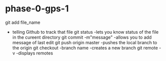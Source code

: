 # phase-0-gps-1
git add file_name
- telling Github to track that file
git status
-lets you know status of the file in the cureent directory
git commit -m"message"
-allows you to add message of last edit
git push origin master
-pushes the local branch to the origin
git checkout -branch name
-creates a new branch
git remote -v
-displays remotes